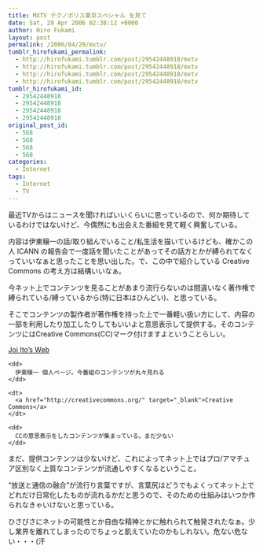 ```yaml
---
title: MXTV テクノポリス東京スペシャル を見て
date: Sat, 29 Apr 2006 02:38:12 +0000
author: Hiro Fukami
layout: post
permalink: /2006/04/29/mxtv/
tumblr_hirofukami_permalink:
  - http://hirofukami.tumblr.com/post/29542448918/mxtv
  - http://hirofukami.tumblr.com/post/29542448918/mxtv
  - http://hirofukami.tumblr.com/post/29542448918/mxtv
  - http://hirofukami.tumblr.com/post/29542448918/mxtv
tumblr_hirofukami_id:
  - 29542448918
  - 29542448918
  - 29542448918
  - 29542448918
original_post_id:
  - 568
  - 568
  - 568
  - 568
categories:
  - Internet
tags:
  - Internet
  - TV
---
```

<div class="section">
  <p>
    最近TVからはニュースを聞ければいいくらいに思っているので、何か期待しているわけではないけど、今偶然にも出会えた番組を見て軽く興奮している。
  </p>
  
  <p>
    内容は伊東穣一の話/取り組んでいること/私生活を描いているけども、確かこの人 ICANN の報告会で一度話を聞いたことがあってその話方とかが縛られてなくっていいなぁと思ったことを思い出した。で、この中で紹介している Creative Commons の考え方は結構いいなぁ。
  </p>
  
  <p>
    今ネット上でコンテンツを見ることがあまり流行らないのは間違いなく著作権で縛られている/縛っているから(特に日本はひんどい)、と思っている。
  </p>
  
  <p>
    そこでコンテンツの製作者が著作権を持った上で一番軽い扱い方にして、内容の一部を利用したり加工したりしてもいいよと意思表示して提供する。そのコンテンツにはCreative Commons(CC)マーク付けますよということらしい。
  </p>
  
  <dl>
    <dt>
      <a href="http://joi.ito.com/jp/" target="_blank">Joi Ito’s Web</a>
    </dt>
    
    <dd>
      伊東穣一 個人ページ。今番組のコンテンツが丸々見れる
    </dd>
    
    <dt>
      <a href="http://creativecommons.org/" target="_blank">Creative Commons</a>
    </dt>
    
    <dd>
      CCの意思表示をしたコンテンツが集まっている。まだ少ない
    </dd>
  </dl>
  
  <p>
    まだ、提供コンテンツは少ないけど、これによってネット上ではプロ/アマチュア区別なく上質なコンテンツが流通しやすくなるということ。
  </p>
  
  <p>
    &#8220;放送と通信の融合&#8221;が流行り言葉ですが、言葉尻はどうでもよくってネット上でどれだけ日常化したものが流れるかだと思うので、そのための仕組みはいつか作られなきゃいけないと思っている。
  </p>
  
  <p>
    ひさびさにネットの可能性とか自由な精神とかに触れられて触発されたなぁ。少し業界を離れてしまったのでちょっと飢えていたのかもしれない。危ない危ない・・・(汗
  </p>
</div>
